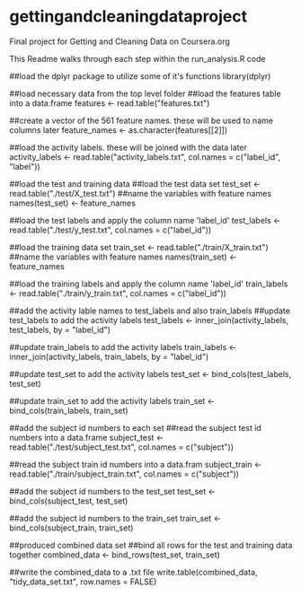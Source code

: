 # gettingandcleaningdataproject
Final project for Getting and Cleaning Data on Coursera.org

This Readme walks through each step within the run_analysis.R code

##load the dplyr package to utilize some of it's functions
library(dplyr)

##load necessary data from the top level folder
  ##load the features table into a data.frame
  features <- read.table("features.txt")
  
  ##create a vector of the 561 feature names.  these will be used to name columns later
  feature_names <- as.character(features[[2]])
  
  ##load the activity labels.  these will be joined with the data later
  activity_labels <- read.table("activity_labels.txt", col.names = c("label_id", "label"))

##load the test and training data
  ##load the test data set
  test_set <- read.table("./test/X_test.txt")
  ##name the variables with feature names
  names(test_set) <- feature_names
  
  ##load the test labels and apply the column name 'label_id'
  test_labels <- read.table("./test/y_test.txt", col.names = c("label_id"))
  
  ##load the training data set
  train_set <- read.table("./train/X_train.txt")
  ##name the variables with feature names
  names(train_set) <- feature_names
  
  ##load the training labels and apply the column name 'label_id'
  train_labels <- read.table("./train/y_train.txt", col.names = c("label_id"))

##add the activity lable names to test_labels and also train_labels
  ##update test_labels to add the activity labels
  test_labels <- inner_join(activity_labels, test_labels, by = "label_id")
  
  ##update train_labels to add the activity labels
  train_labels <- inner_join(activity_labels, train_labels, by = "label_id")
  
  ##update test_set to add the activity labels
  test_set  <- bind_cols(test_labels, test_set)
  
  ##update train_set to add the activity labels
  train_set <- bind_cols(train_labels, train_set)
  
##add the subject id numbers to each set
  ##read the subject test id numbers into a data.frame
  subject_test <- read.table("./test/subject_test.txt", col.names = c("subject"))
  
  ##read the subject train id numbers into a data.fram
  subject_train <- read.table("./train/subject_train.txt", col.names = c("subject"))
  
  ##add the subject id numbers to the test_set
  test_set <- bind_cols(subject_test, test_set)
  
  ##add the subject id numbers to the train_set
  train_set <- bind_cols(subject_train, train_set)
  
##produced combined data set
  ##bind all rows for the test and training data together
  combined_data <- bind_rows(test_set, train_set)

##write the combined_data to a .txt file
  write.table(combined_data, "tidy_data_set.txt", row.names = FALSE)
  

